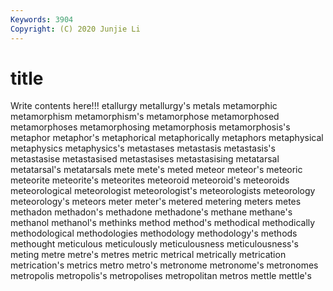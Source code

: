 ```yaml
---
Keywords: 3904
Copyright: (C) 2020 Junjie Li
---
```


# title

Write contents here!!!
etallurgy 
metallurgy's 
metals 
metamorphic 
metamorphism
metamorphism's 
metamorphose 
metamorphosed 
metamorphoses 
metamorphosing 
metamorphosis 
metamorphosis's 
metaphor 
metaphor's 
metaphorical
metaphorically 
metaphors 
metaphysical 
metaphysics 
metaphysics's 
metastases 
metastasis 
metastasis's 
metastasise 
metastasised
metastasises 
metastasising 
metatarsal 
metatarsal's 
metatarsals 
mete 
mete's 
meted 
meteor 
meteor's
meteoric 
meteorite 
meteorite's 
meteorites 
meteoroid 
meteoroid's 
meteoroids 
meteorological 
meteorologist 
meteorologist's
meteorologists 
meteorology 
meteorology's 
meteors 
meter 
meter's 
metered 
metering 
meters 
metes
methadon 
methadon's 
methadone 
methadone's 
methane 
methane's 
methanol 
methanol's 
methinks 
method
method's 
methodical 
methodically 
methodological 
methodologies 
methodology 
methodology's 
methods 
methought 
meticulous
meticulously 
meticulousness 
meticulousness's 
meting 
metre 
metre's 
metres 
metric 
metrical 
metrically
metrication 
metrication's 
metrics 
metro 
metro's 
metronome 
metronome's 
metronomes 
metropolis 
metropolis's
metropolises 
metropolitan 
metros 
mettle 
mettle's 
